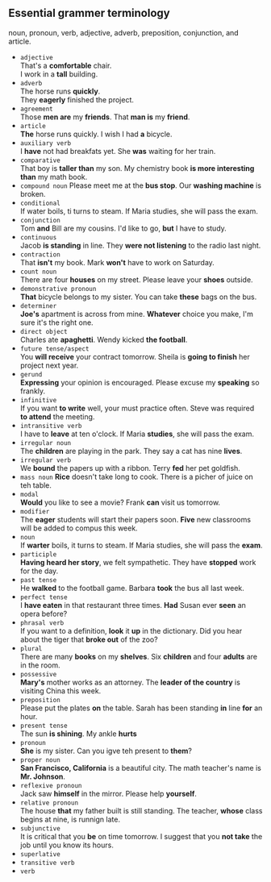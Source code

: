 ## Essential grammer terminology  

noun, pronoun, verb, adjective, adverb, preposition, conjunction, and article.  


- `adjective`  
	That's a __comfortable__ chair.  
	I work in a __tall__ building.  
- `adverb`	  
	The horse runs __quickly__.  
	They __eagerly__ finished the project.  
- `agreement`  
Those __men are__ my __friends__.
That __man is__ my __friend__.
- `article`  
__The__ horse runs quickly.
I wish I had __a__ bicycle.
- `auxiliary verb`  
I __have__ not had breakfats yet.
She __was__ waiting for her train.
- `comparative`  
That boy is __taller than__ my son.
My chemistry book __is more interesting than__ my math book.
- `compound noun`
Please meet me at the __bus stop__.
Our __washing machine__ is broken.  
- `conditional`  
If water boils, ti turns to steam.
If Maria studies, she will pass the exam.
- `conjunction`  
Tom __and__ Bill are my cousins.
I'd like to go, __but__ I have to study.
- `continuous`  
Jacob __is standing__ in line.
They __were not listening__ to the radio last night.
- `contraction`  
That __isn't__ my book.
Mark __won't__ have to work on Saturday.
- `count noun`  
There are four __houses__ on my street.
Please leave your __shoes__ outside.
- `demonstrative pronoun`  
__That__ bicycle belongs to my sister.
You can take __these__ bags on the bus.
- `determiner`  
__Joe's__ apartment is across from mine.
__Whatever__ choice you make, I'm sure it's the right one.
- `direct object`  
Charles ate __apaghetti__.
Wendy kicked __the football__.
- `future tense/aspect`  
You __will receive__ your contract tomorrow.
Sheila is __going to finish__ her project next year.
- `gerund`  
__Expressing__ your opinion is encouraged.
Please excuse my __speaking__ so frankly.
- `infinitive`  
If you want __to write__ well, your must practice often.
Steve was required __to attend__ the meeting.
- `intransitive verb`  
I have to __leave__ at ten o'clock.
If Maria __studies__, she will pass the exam.
- `irregular noun`  
The __children__ are playing in the park.
They say a cat has nine __lives__.
- `irregular verb`  
We __bound__ the papers up with a ribbon.
Terry __fed__ her pet goldfish.
- `mass noun` 
__Rice__ doesn't take long to cook.
There is a picher of juice on teh table.
- `modal`  
__Would__ you like to see a movie?
Frank __can__ visit us tomorrow.
- `modifier`  
The __eager__ students will start their papers soon.
__Five__ new classrooms will be added to compus this week.
- `noun`  
If __warter__ boils, it turns to steam.
If Maria studies, she will pass the __exam__.
- `participle`  
__Having heard her story__, we felt sympathetic.
They have __stopped__ work for the day.
- `past tense`  
He __walked__ to the football game.
Barbara __took__ the bus all last week.
- `perfect tense`  
I __have eaten__ in that restaurant three times.
__Had__ Susan ever __seen__ an opera before?
- `phrasal verb`  
If you want to a definition, __look__ it __up__ in the dictionary.
Did you hear about the tiger that __broke out__ of the zoo?
- `plural`  
There are many __books__ on my __shelves__.
Six __children__ and four __adults__ are in the room.
- `possessive`  
__Mary's__ mother works as an attorney.
The __leader of the country__ is visiting China this week.
- `preposition`  
Please put the plates __on__ the table.
Sarah has been standing __in__ line __for__ an hour.
- `present tense`  
The sun __is shining__.
My ankle __hurts__
- `pronoun`  
__She__ is my sister.
Can you igve teh present to __them__?
- `proper noun`  
__San Francisco, California__ is a beautiful city.
The math teacher's name is __Mr. Johnson__.
- `reflexive pronoun`  
Jack saw __himself__ in the mirror.
Please help __yourself__.
- `relative pronoun`  
The house __that__ my father built is still standing.
The teacher, __whose__ class begins at nine, is runnign late.
- `subjunctive`  
It is critical that you __be__ on time tomorrow.
I suggest that you __not take__ the job until you know its hours.
- `superlative`  
- `transitive verb`  
- `verb`  
